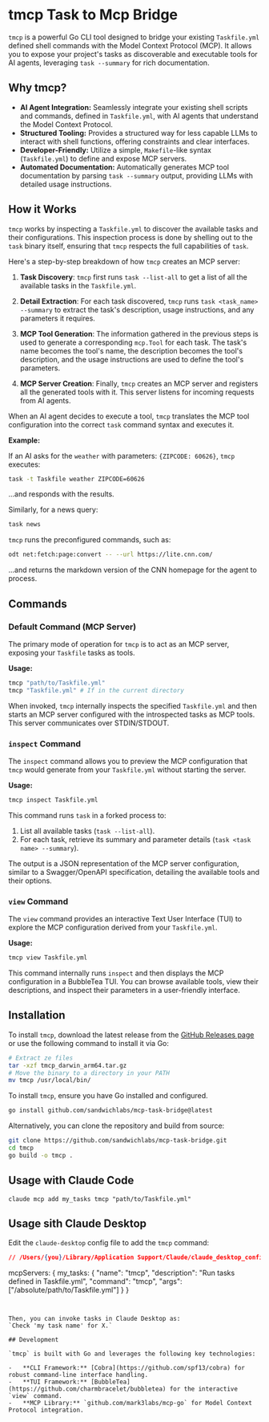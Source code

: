 # tmcp Task to Mcp Bridge

`tmcp` is a powerful Go CLI tool designed to bridge your existing `Taskfile.yml` defined shell commands with the Model Context Protocol (MCP). It allows you to expose your project's tasks as discoverable and executable tools for AI agents, leveraging `task --summary` for rich documentation.

## Why tmcp?

- **AI Agent Integration:** Seamlessly integrate your existing shell scripts and commands, defined in `Taskfile.yml`, with AI agents that understand the Model Context Protocol.
- **Structured Tooling:** Provides a structured way for less capable LLMs to interact with shell functions, offering constraints and clear interfaces.
- **Developer-Friendly:** Utilize a simple, `Makefile`-like syntax (`Taskfile.yml`) to define and expose MCP servers.
- **Automated Documentation:** Automatically generates MCP tool documentation by parsing `task --summary` output, providing LLMs with detailed usage instructions.

## How it Works

`tmcp` works by inspecting a `Taskfile.yml` to discover the available tasks and their configurations. This inspection process is done by shelling out to the `task` binary itself, ensuring that `tmcp` respects the full capabilities of `task`.

Here's a step-by-step breakdown of how `tmcp` creates an MCP server:

1.  **Task Discovery**: `tmcp` first runs `task --list-all` to get a list of all the available tasks in the `Taskfile.yml`.

2.  **Detail Extraction**: For each task discovered, `tmcp` runs `task <task_name> --summary` to extract the task's description, usage instructions, and any parameters it requires.

3.  **MCP Tool Generation**: The information gathered in the previous steps is used to generate a corresponding `mcp.Tool` for each task. The task's name becomes the tool's name, the description becomes the tool's description, and the usage instructions are used to define the tool's parameters.

4.  **MCP Server Creation**: Finally, `tmcp` creates an MCP server and registers all the generated tools with it. This server listens for incoming requests from AI agents.

When an AI agent decides to execute a tool, `tmcp` translates the MCP tool configuration into the correct `task` command syntax and executes it.

**Example:**

If an AI asks for the `weather` with parameters: `{ZIPCODE: 60626}`, `tmcp` executes:

```bash
task -t Taskfile weather ZIPCODE=60626
```

...and responds with the results.

Similarly, for a news query:

```bash
task news
```

`tmcp` runs the preconfigured commands, such as:

```bash
odt net:fetch:page:convert -- --url https://lite.cnn.com/
```

...and returns the markdown version of the CNN homepage for the agent to process.

## Commands

### Default Command (MCP Server)

The primary mode of operation for `tmcp` is to act as an MCP server, exposing your `Taskfile` tasks as tools.

**Usage:**

```bash
tmcp "path/to/Taskfile.yml"
tmcp "Taskfile.yml" # If in the current directory
```

When invoked, `tmcp` internally inspects the specified `Taskfile.yml` and then starts an MCP server configured with the introspected tasks as MCP tools. This server communicates over STDIN/STDOUT.

### `inspect` Command

The `inspect` command allows you to preview the MCP configuration that `tmcp` would generate from your `Taskfile.yml` without starting the server.

**Usage:**

```bash
tmcp inspect Taskfile.yml
```

This command runs `task` in a forked process to:
1.  List all available tasks (`task --list-all`).
2.  For each task, retrieve its summary and parameter details (`task <task name> --summary`).

The output is a JSON representation of the MCP server configuration, similar to a Swagger/OpenAPI specification, detailing the available tools and their options.

### `view` Command

The `view` command provides an interactive Text User Interface (TUI) to explore the MCP configuration derived from your `Taskfile.yml`.

**Usage:**

```bash
tmcp view Taskfile.yml
```

This command internally runs `inspect` and then displays the MCP configuration in a BubbleTea TUI. You can browse available tools, view their descriptions, and inspect their parameters in a user-friendly interface.

## Installation

To install `tmcp`, download the latest release from the [GitHub Releases page](https://github.com/SandwichLabs/mcp-task-bridge/releases) or use the following command to install it via Go:

```bash
# Extract ze files
tar -xzf tmcp_darwin_arm64.tar.gz
# Move the binary to a directory in your PATH
mv tmcp /usr/local/bin/

```

To install `tmcp`, ensure you have Go installed and configured.

```bash
go install github.com/sandwichlabs/mcp-task-bridge@latest
```

Alternatively, you can clone the repository and build from source:

```bash
git clone https://github.com/sandwichlabs/mcp-task-bridge.git
cd tmcp
go build -o tmcp .
```


## Usage with Claude Code

`claude mcp add my_tasks tmcp "path/to/Taskfile.yml"`

## Usage sith Claude Desktop

Edit the `claude-desktop` config file to add the `tmcp` command:

```json
// /Users/{you}/Library/Application Support/Claude/claude_desktop_config.json

```
mcpServers: {
  my_tasks: {
    "name": "tmcp",
    "description": "Run tasks defined in Taskfile.yml",
    "command": "tmcp",
    "args": ["/absolute/path/to/Taskfile.yml"]
  }
}
```


Then, you can invoke tasks in Claude Desktop as:
`Check 'my task name' for X.`

## Development

`tmcp` is built with Go and leverages the following key technologies:

-   **CLI Framework:** [Cobra](https://github.com/spf13/cobra) for robust command-line interface handling.
-   **TUI Framework:** [BubbleTea](https://github.com/charmbracelet/bubbletea) for the interactive `view` command.
-   **MCP Library:** `github.com/mark3labs/mcp-go` for Model Context Protocol integration.
